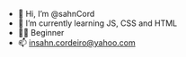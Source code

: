 - 👋 Hi, I’m @sahnCord
- 🌱 I’m currently learning JS, CSS and HTML
- 👨‍💻 Beginner
- 📫 insahn.cordeiro@yahoo.com

<!---
sahnCord/sahnCord is a ✨ special ✨ repository because its `README.md` (this file) appears on your GitHub profile.
You can click the Preview link to take a look at your changes.
--->
